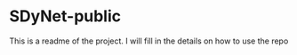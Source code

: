 # SDyNet-public

This is a readme of the project. I will fill in the details on how to use the repo
